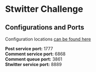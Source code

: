 # Stwitter Challenge

## Configurations and Ports  
Configuration locations [can be found here](https://github.com/BentAllenDesign/U2-M9-Challenge-Properties/)  
  
**Post service port:** 1777  
**Comment service port:** 6868  
**Comment queue port:** 3861  
**Stwitter service port:** 8889
